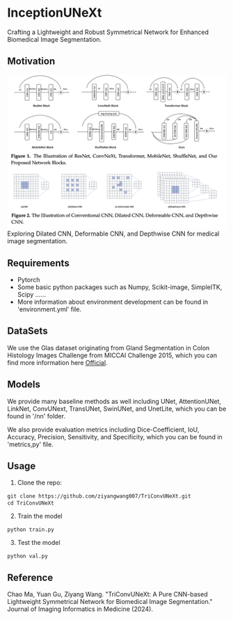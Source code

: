 # InceptionUNeXt
Crafting a Lightweight and Robust Symmetrical Network for Enhanced Biomedical Image Segmentation.


## Motivation
<img src="demodata.png">
Exploring Dilated CNN, Deformable CNN, and Depthwise CNN for medical image segmentation.

## Requirements
* Pytorch
* Some basic python packages such as Numpy, Scikit-image, SimpleITK, Scipy ......
* More information about environment development can be found in 'environment.yml' file.


## DataSets
We use the Glas dataset originating from Gland Segmentation in Colon Histology Images Challenge from MICCAI Challenge 2015, which you can find more information here [Official](https://arxiv.org/abs/1603.00275).


## Models
We provide many baseline methods as well including UNet, AttentionUNet, LinkNet, ConvUNext, TransUNet, SwinUNet, and UnetLite, which you can be found in '/nn' folder.

We also provide evaluation metrics including Dice-Coefficient, IoU, Accuracy, Precision, Sensitivity, and Specificity, which you can be found in 'metrics,py' file.


## Usage

1. Clone the repo:
```
git clone https://github.com/ziyangwang007/TriConvUNeXt.git
cd TriConvUNeXt
```

2. Train the model

```
python train.py 
```

3. Test the model
```
python val.py 
```

## Reference

Chao Ma, Yuan Gu, Ziyang Wang. "TriConvUNeXt: A Pure CNN-based Lightweight Symmetrical Network for Biomedical Image Segmentation." Journal of Imaging Informatics in Medicine (2024).
